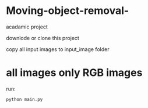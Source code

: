 # Moving-object-removal-
acadamic project

downlode or clone this project

copy all input images to input_image folder
 # all images only RGB images

run:

    python main.py
